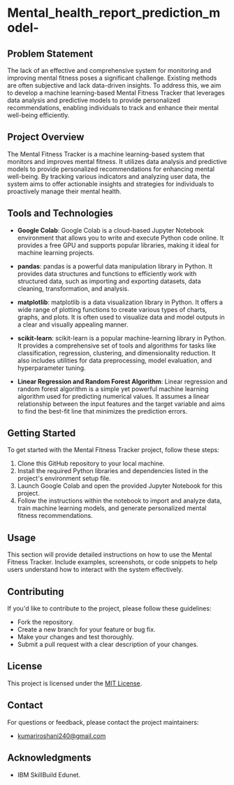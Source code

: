 # Mental_health_report_prediction_model-

## Problem Statement
The lack of an effective and comprehensive system for monitoring and improving mental fitness poses a significant challenge. Existing methods are often subjective and lack data-driven insights. To address this, we aim to develop a machine learning-based Mental Fitness Tracker that leverages data analysis and predictive models to provide personalized recommendations, enabling individuals to track and enhance their mental well-being efficiently.

## Project Overview
The Mental Fitness Tracker is a machine learning-based system that monitors and improves mental fitness. It utilizes data analysis and predictive models to provide personalized recommendations for enhancing mental well-being. By tracking various indicators and analyzing user data, the system aims to offer actionable insights and strategies for individuals to proactively manage their mental health.

## Tools and Technologies
- **Google Colab**: Google Colab is a cloud-based Jupyter Notebook environment that allows you to write and execute Python code online. It provides a free GPU and supports popular libraries, making it ideal for machine learning projects.

- **pandas**: pandas is a powerful data manipulation library in Python. It provides data structures and functions to efficiently work with structured data, such as importing and exporting datasets, data cleaning, transformation, and analysis.

- **matplotlib**: matplotlib is a data visualization library in Python. It offers a wide range of plotting functions to create various types of charts, graphs, and plots. It is often used to visualize data and model outputs in a clear and visually appealing manner.

- **scikit-learn**: scikit-learn is a popular machine-learning library in Python. It provides a comprehensive set of tools and algorithms for tasks like classification, regression, clustering, and dimensionality reduction. It also includes utilities for data preprocessing, model evaluation, and hyperparameter tuning.

- **Linear Regression and Random Forest Algorithm**: Linear regression and random forest algorithm is a simple yet powerful machine learning algorithm used for predicting numerical values. It assumes a linear relationship between the input features and the target variable and aims to find the best-fit line that minimizes the prediction errors.

## Getting Started
To get started with the Mental Fitness Tracker project, follow these steps:

1. Clone this GitHub repository to your local machine.
2. Install the required Python libraries and dependencies listed in the project's environment setup file.
3. Launch Google Colab and open the provided Jupyter Notebook for this project.
4. Follow the instructions within the notebook to import and analyze data, train machine learning models, and generate personalized mental fitness recommendations.

## Usage
This section will provide detailed instructions on how to use the Mental Fitness Tracker. Include examples, screenshots, or code snippets to help users understand how to interact with the system effectively.

## Contributing
If you'd like to contribute to the project, please follow these guidelines:
- Fork the repository.
- Create a new branch for your feature or bug fix.
- Make your changes and test thoroughly.
- Submit a pull request with a clear description of your changes.

## License
This project is licensed under the [MIT License](LICENSE.md).

## Contact
For questions or feedback, please contact the project maintainers:
- kumariroshani240@gmail.com

## Acknowledgments
- IBM SkillBuild Edunet.

